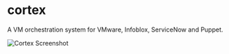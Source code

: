 # cortex
A VM orchestration system for VMware, Infoblox, ServiceNow and Puppet.

![Cortex Screenshot](http://www.southampton.ac.uk/~jcf1n16/img/screenshot-cortex-2017-08-22.png)
